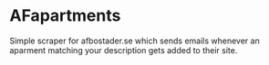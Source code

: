 # AFapartments
Simple scraper for afbostader.se which sends emails whenever an aparment matching your description gets added to their site.

